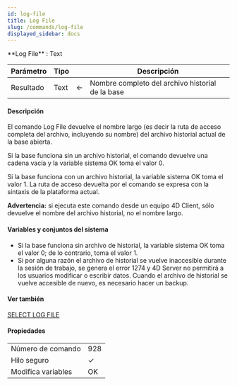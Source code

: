 ```yaml
---
id: log-file
title: Log File
slug: /commands/log-file
displayed_sidebar: docs
---
```


<!--REF #_command_.Log File.Syntax-->**Log File**  : Text<!-- END REF-->
<!--REF #_command_.Log File.Params-->
| Parámetro | Tipo |  | Descripción |
| --- | --- | --- | --- |
| Resultado | Text | &#8592; | Nombre completo del archivo historial de la base |

<!-- END REF-->

#### Descripción 

<!--REF #_command_.Log File.Summary-->El comando Log File devuelve el nombre largo (es decir la ruta de acceso completa del archivo, incluyendo su nombre) del archivo historial actual de la base abierta.<!-- END REF--> 

Si la base funciona sin un archivo historial, el comando devuelve una cadena vacía y la variable sistema OK toma el valor 0\. 

Si la base funciona con un archivo historial, la variable sistema OK toma el valor 1\. La ruta de acceso devuelta por el comando se expresa con la sintaxis de la plataforma actual.

**Advertencia:** si ejecuta este comando desde un equipo 4D Client, sólo devuelve el nombre del archivo historial, no el nombre largo. 

#### Variables y conjuntos del sistema 

* Si la base funciona sin archivo de historial, la variable sistema OK toma el valor 0; de lo contrario, toma el valor 1.
* Si por alguna razón el archivo de historial se vuelve inaccesible durante la sesión de trabajo, se genera el error 1274 y 4D Server no permitirá a los usuarios modificar o escribir datos. Cuando el archivo de historial se vuelve accesible de nuevo, es necesario hacer un backup.

#### Ver también 

[SELECT LOG FILE](select-log-file.md)  

#### Propiedades
|  |  |
| --- | --- |
| Número de comando | 928 |
| Hilo seguro | &check; |
| Modifica variables | OK |


